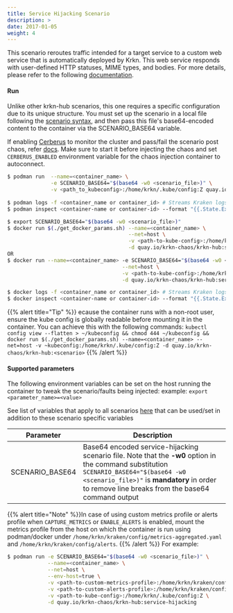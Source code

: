 ```yaml
---
title: Service Hijacking Scenario
description: >
date: 2017-01-05
weight: 4
---
```

This scenario reroutes traffic intended for a target service to a custom web service that is automatically deployed by Krkn. 
This web service responds with user-defined HTTP statuses, MIME types, and bodies. 
For more details, please refer to the following [documentation](https://github.com/krkn-chaos/krkn/blob/main/docs/service_hijacking_scenarios.md).
#### Run

Unlike other krkn-hub scenarios, this one requires a specific configuration due to its unique structure. 
You must set up the scenario in a local file following the [scenario syntax](https://github.com/krkn-chaos/krkn/blob/main/scenarios/kube/service_hijacking.yaml), 
and then pass this file's base64-encoded content to the container via the SCENARIO_BASE64 variable.

If enabling [Cerberus](https://github.com/krkn-chaos/krkn#kraken-scenario-passfail-criteria-and-report) to monitor the cluster and pass/fail the scenario post chaos, refer [docs](https://github.com/redhat-chaos/krkn-hub/tree/main/docs/cerberus.md). 
Make sure to start it before injecting the chaos and set `CERBERUS_ENABLED` 
environment variable for the chaos injection container to autoconnect.

```bash
$ podman run  --name=<container_name> \
              -e SCENARIO_BASE64="$(base64 -w0 <scenario_file>)" \
              -v <path_to_kubeconfig>:/home/krkn/.kube/config:Z quay.io/krkn-chaos/krkn-hub:service-hijacking
              
$ podman logs -f <container_name or container_id> # Streams Kraken logs
$ podman inspect <container-name or container-id> --format "{{.State.ExitCode}}" # Outputs exit code which can considered as pass/fail for the scenario
```

```bash
$ export SCENARIO_BASE64="$(base64 -w0 <scenario_file>)"
$ docker run $(./get_docker_params.sh) --name=<container_name> \
                                       --net=host \
                                       -v <path-to-kube-config>:/home/krkn/.kube/config:Z \
                                       -d quay.io/krkn-chaos/krkn-hub:service-hijacking
OR 
$ docker run --name=<container_name> -e SCENARIO_BASE64="$(base64 -w0 <scenario_file>)" \
                                     --net=host \
                                     -v <path-to-kube-config>:/home/krkn/.kube/config:Z \
                                     -d quay.io/krkn-chaos/krkn-hub:service-hijacking

$ docker logs -f <container_name or container_id> # Streams Kraken logs
$ docker inspect <container-name or container-id> --format "{{.State.ExitCode}}" # Outputs exit code which can considered as pass/fail for the scenario
```

{{% alert title="Tip" %}} ecause the container runs with a non-root user, ensure the kube config is globally readable before mounting it in the container. You can achieve this with the following commands:
```kubectl config view --flatten > ~/kubeconfig && chmod 444 ~/kubeconfig && docker run $(./get_docker_params.sh) --name=<container_name> --net=host -v ~kubeconfig:/home/krkn/.kube/config:Z -d quay.io/krkn-chaos/krkn-hub:<scenario>``` {{% /alert %}}
#### Supported parameters

The following environment variables can be set on the host running the container to tweak the scenario/faults being injected:
example: 
`export <parameter_name>=<value>`

See list of variables that apply to all scenarios [here](all_scenarios_env.md) that can be used/set in addition to these scenario specific variables

| Parameter             | Description                                                                                                                                                                                                                               |
|-----------------------|-------------------------------------------------------------------------------------------------------------------------------------------------------------------------------------------------------------------------------------------|
|  SCENARIO_BASE64 | Base64 encoded service-hijacking scenario file. Note that the __-w0__ option in the command substitution `SCENARIO_BASE64="$(base64 -w0 <scenario_file>)"` is __mandatory__ in order to remove line breaks from the base64 command output |

{{% alert title="Note" %}}In case of using custom metrics profile or alerts profile when `CAPTURE_METRICS` or `ENABLE_ALERTS` is enabled, mount the metrics profile from the host on which the container is run using podman/docker under `/home/krkn/kraken/config/metrics-aggregated.yaml` and `/home/krkn/kraken/config/alerts`. {{% /alert %}}
 For example:
```bash
$ podman run -e SCENARIO_BASE64="$(base64 -w0 <scenario_file>)" \
             --name=<container_name> \
             --net=host \
             --env-host=true \
             -v <path-to-custom-metrics-profile>:/home/krkn/kraken/config/metrics-aggregated.yaml \
             -v <path-to-custom-alerts-profile>:/home/krkn/kraken/config/alerts \
             -v <path-to-kube-config>:/home/krkn/.kube/config:Z \
             -d quay.io/krkn-chaos/krkn-hub:service-hijacking
```